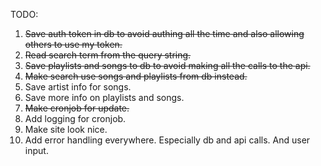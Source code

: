 TODO:
1. ~~Save auth token in db to avoid authing all the time and also allowing others to use my token.~~
2. ~~Read search term from the query string.~~
3. ~~Save playlists and songs to db to avoid making all the calls to the api.~~
4. ~~Make search use songs and playlists from db instead.~~
5. Save artist info for songs.
6. Save more info on playlists and songs.
7. ~~Make cronjob for update.~~
8. Add logging for cronjob.
9. Make site look nice.
10. Add error handling everywhere. Especially db and api calls. And user input.
